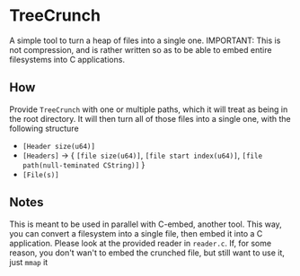# TreeCrunch
A simple tool to turn a heap of files into a single one.
IMPORTANT: This is not compression, and is rather written so as to be able to embed entire filesystems into C applications.

## How
Provide `TreeCrunch` with one or multiple paths, which it will treat as being in the root directory.
It will then turn all of those files into a single one, with the following structure
- `[Header size(u64)]`
- `[Headers]` -> { `[file size(u64)]`, `[file start index(u64)]`, `[file path(null-teminated CString)]` }
- `[File(s)]`

## Notes
This is meant to be used in parallel with C-embed, another tool.
This way, you can convert a filesystem into a single file, then embed it into a C application.
Please look at the provided reader in `reader.c`.
If, for some reason, you don't wan't to embed the crunched file, but still want to use it, just `mmap` it
